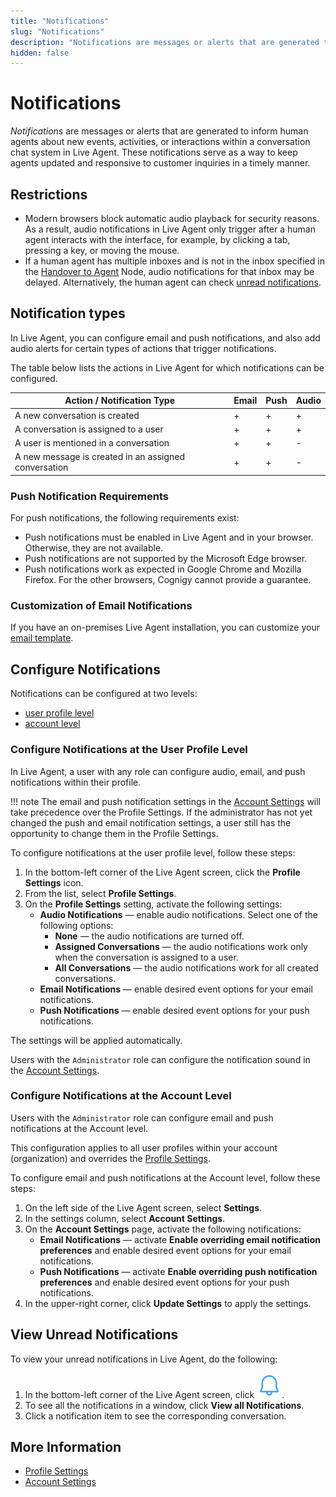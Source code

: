 ```yaml
---
title: "Notifications"
slug: "Notifications"
description: "Notifications are messages or alerts that are generated to inform human agents about new events, activities, or interactions within a conversation chat system in Live Agent. These notifications serve as a way to keep agents updated and responsive to customer inquiries in a timely manner."
hidden: false
---
```


# Notifications

_Notifications_ are messages or alerts that are generated to inform human agents about new events, activities, or interactions within a conversation chat system in Live Agent. These notifications serve as a way to keep agents updated and responsive to customer inquiries in a timely manner.

## Restrictions

- Modern browsers block automatic audio playback for security reasons. As a result, audio notifications in Live Agent only trigger after a human agent interacts with the interface, for example, by clicking a tab, pressing a key, or moving the mouse.
- If a human agent has multiple inboxes and is not in the inbox specified in the [Handover to Agent](../ai/build/node-reference/service/handover-to-agent.md) Node, audio notifications for that inbox may be delayed. Alternatively, the human agent can check [unread notifications](#view-unread-notifications).

## Notification types

In Live Agent, you can configure email and push notifications, and also add audio alerts for certain types of actions that trigger notifications.

The table below lists the actions in Live Agent for which notifications can be configured.

| Action / Notification Type                           | Email | Push | Audio |
|------------------------------------------------------|-------|------|-------|
| A new conversation is created                        | +     | +    | +     |
| A conversation is assigned to a user                 | +     | +    | +     |
| A user is mentioned in a conversation                | +     | +    | -     |
| A new message is created in an assigned conversation | +     | +    | -     |

### Push Notification Requirements

For push notifications, the following requirements exist:

- Push notifications must be enabled in Live Agent and in your browser. Otherwise, they are not available.
- Push notifications are not supported by the Microsoft Edge browser.
- Push notifications work as expected in Google Chrome and Mozilla Firefox. For the other browsers, Cognigy cannot provide a guarantee.

### Customization of Email Notifications

If you have an on-premises Live Agent installation, you can customize your [email template](installation/helm-values/email-templates.md).

## Configure Notifications

Notifications can be configured at two levels: 

- [user profile level](#configure-notifications-at-the-user-profile-level)
- [account level](#configure-notifications-at-the-account-level)

### Configure Notifications at the User Profile Level

In Live Agent, a user with any role can configure audio, email, and push notifications within their profile.

!!! note
    The email and push notification settings in the [Account Settings](#configure-notifications-at-the-account-level) will take precedence over the Profile Settings.
    If the administrator has not yet changed the push and email notification settings, a user still has the opportunity to change them in the Profile Settings.

To configure notifications at the user profile level, follow these steps:

1. In the bottom-left corner of the Live Agent screen, click the **Profile Settings** icon.
2. From the list, select **Profile Settings**.
3. On the **Profile Settings** setting, activate the following settings:
    -  **Audio Notifications** — enable audio notifications. Select one of the following options:
        - **None** — the audio notifications are turned off.
        - **Assigned Conversations** — the audio notifications work only when the conversation is assigned to a user. 
        - **All Conversations** — the audio notifications work for all created conversations.
    - **Email Notifications** — enable desired event options for your email notifications.
    - **Push Notifications** — enable desired event options for your push notifications.

The settings will be applied automatically.

Users with the `Administrator` role can configure the notification sound in the [Account Settings](settings/account-settings.md).

### Configure Notifications at the Account Level

Users with the `Administrator` role can configure email and push notifications at the Account level.

This configuration applies to all user profiles within your account (organization) and overrides the [Profile Settings](#configure-notifications-at-the-user-profile-level).

To configure email and push notifications at the Account level, follow these steps:

1. On the left side of the Live Agent screen, select **Settings**.
2. In the settings column, select **Account Settings**.
3. On the **Account Settings** page, activate the following notifications:
    - **Email Notifications** — activate **Enable overriding email notification preferences** and enable desired event options for your email notifications.
    - **Push Notifications** — activate **Enable overriding push notification preferences** and enable desired event options for your push notifications.
4. In the upper-right corner, click **Update Settings** to apply the settings.

## View Unread Notifications

To view your unread notifications in Live Agent, do the following:

1. In the bottom-left corner of the Live Agent screen, click ![bell](../_assets/icons/bell.svg).
2. To see all the notifications in a window, click **View all Notifications**.
3. Click a notification item to see the corresponding conversation.

## More Information

- [Profile Settings](./profile-settings.md)
- [Account Settings](./settings/account-settings.md)
